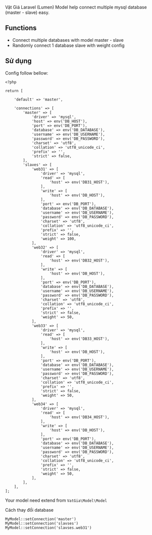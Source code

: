 Vật Giá Laravel (Lumen) Model help connect multiple mysql database (master - slave) easy.


## Functions

- Connect multiple databases with model master - slave
- Randomly connect 1 database slave with weight config

## Sử dụng

Config follow bellow:

    
    <?php
    
    return [
    
        'default' => 'master',
    
        'connections' => [
            'master' => [
                'driver' => 'mysql',
                'host' => env('DB_HOST'),
                'port' => env('DB_PORT'),
                'database' => env('DB_DATABASE'),
                'username' => env('DB_USERNAME'),
                'password' => env('DB_PASSWORD'),
                'charset' => 'utf8',
                'collation' => 'utf8_unicode_ci',
                'prefix' => '',
                'strict' => false,
            ],
            'slaves' => [
                'web31' => [
                    'driver' => 'mysql',
                    'read' => [
                        'host' => env('DB31_HOST'),
                    ],
                    'write' => [
                        'host' => env('DB_HOST'),
                    ],
                    'port' => env('DB_PORT'),
                    'database' => env('DB_DATABASE'),
                    'username' => env('DB_USERNAME'),
                    'password' => env('DB_PASSWORD'),
                    'charset' => 'utf8',
                    'collation' => 'utf8_unicode_ci',
                    'prefix' => '',
                    'strict' => false,
                    'weight' => 100,
                ],
                'web32' => [
                    'driver' => 'mysql',
                    'read' => [
                        'host' => env('DB32_HOST'),
                    ],
                    'write' => [
                        'host' => env('DB_HOST'),
                    ],
                    'port' => env('DB_PORT'),
                    'database' => env('DB_DATABASE'),
                    'username' => env('DB_USERNAME'),
                    'password' => env('DB_PASSWORD'),
                    'charset' => 'utf8',
                    'collation' => 'utf8_unicode_ci',
                    'prefix' => '',
                    'strict' => false,
                    'weight' => 50,
                ],
                'web33' => [
                    'driver' => 'mysql',
                    'read' => [
                        'host' => env('DB33_HOST'),
                    ],
                    'write' => [
                        'host' => env('DB_HOST'),
                    ],
                    'port' => env('DB_PORT'),
                    'database' => env('DB_DATABASE'),
                    'username' => env('DB_USERNAME'),
                    'password' => env('DB_PASSWORD'),
                    'charset' => 'utf8',
                    'collation' => 'utf8_unicode_ci',
                    'prefix' => '',
                    'strict' => false,
                    'weight' => 50,
                ],
                'web34' => [
                    'driver' => 'mysql',
                    'read' => [
                        'host' => env('DB34_HOST'),
                    ],
                    'write' => [
                        'host' => env('DB_HOST'),
                    ],
                    'port' => env('DB_PORT'),
                    'database' => env('DB_DATABASE'),
                    'username' => env('DB_USERNAME'),
                    'password' => env('DB_PASSWORD'),
                    'charset' => 'utf8',
                    'collation' => 'utf8_unicode_ci',
                    'prefix' => '',
                    'strict' => false,
                    'weight' => 50,
                ],
            ],
        ],
    ];
    

Your model need extend from ```VatGia\Model\Model```

Cách thay đổi database

    MyModel::setConnection('master')
    MyModel::setConnection('slavses')
    MyModel::setConnection('slavses.web31')
